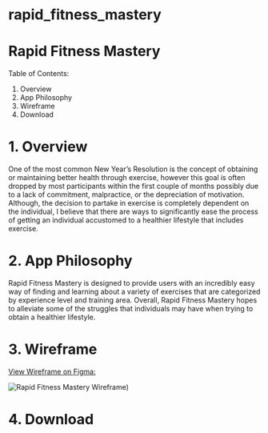 # rapid_fitness_mastery
# Rapid Fitness Mastery

Table of Contents:
1. Overview
2. App Philosophy
3. Wireframe
4. Download

# 1. Overview
One of the most common New Year’s Resolution is the concept of obtaining or maintaining
better health through exercise, however this goal is often dropped by most participants within the first
couple of months possibly due to a lack of commitment, malpractice, or the depreciation of motivation.
Although, the decision to partake in exercise is completely dependent on the individual, I believe that
there are ways to significantly ease the process of getting an individual accustomed to a healthier
lifestyle that includes exercise.

# 2. App Philosophy
Rapid Fitness Mastery is designed to provide users with an incredibly easy way of finding and learning about 
a variety of exercises that are categorized by experience level and training area. Overall, Rapid Fitness Mastery hopes to alleviate some of the struggles that individuals may have when trying to obtain a healthier lifestyle.

# 3. Wireframe
[View Wireframe on Figma:](https://www.figma.com/file/wXnVb6RYangqo0I2oeFkij/Rapid-Fitness-Mastery)

![Rapid Fitness Mastery Wireframe](https://user-images.githubusercontent.com/89217847/165011910-a5727344-f846-46f8-8ae8-41260ed88d3c.png))

# 4. Download

                           
